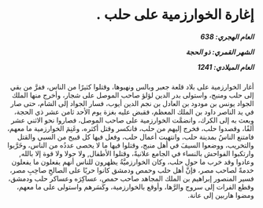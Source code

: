 <h1 dir="rtl">إغارة الخوارزمية على حلب .</h1>

<h5 dir="rtl">العام الهجري:  638

الشهر القمري: ذو الحجة

العام الميلادي: 1241</h5>

<p dir="rtl">أغار الخوارزمية على بلاد قلعة جعبر وبالس ونهبوها، وقتلوا كثيرًا من الناس، ففرَّ من بقي إلى حلب ومنبج، واستولى بدر الدين لؤلؤ صاحب الموصل على شجار، وأخرج منها الملك الجواد يونس بن مودود بن العادل بن نجم الدين أيوب، فسار الجواد إلى الشام، حتى صار في يد الناصر داود بن الملك المعظم، فقبض عليه بغزة يوم الأحد ثامن عشر ذي الحجة، وبعث به إلى الكرك، وانضمَّت الخوارزمية على صاحب الموصل، فصاروا نحو الاثني عشر ألفًا، وقصدوا حلب، فخرج إليهم من حلب، فانكسر وقتل أكثره، وغَنِمَ الخوارزمية ما معهم، فامتنع الناسُ بمدينة حلب، وانتهبت أعمال حلب، وفعل فيها كل قبيح من السبي والقتل والتخريب، ووضعوا السيفَ في أهل منبج، وقتلوا فيها ما لا يحصى عددُه من الناس، وخَرَّبوا وارتكبوا الفواحش بالنساء في الجامع علانيةً، وقتلوا الأطفال, ولا حولا ولا قوة إلا بالله, وعادوا وقد خرب ما حول حلب، وكان الخوارزميَّةُ يظهرون للناس أنهم يفعلون ما يفعلون خدمةً لصاحب مصر، فإنَّ أهل حلب وحمص ودمشق كانوا حربًا على الصالحِ صاحِبِ مصر، فسير المنصور إبراهيم بن الملك المجاهد صاحب حمص، عساكِرَه وعساكر حلب ودمشق، وقطع الفرات إلى سروج والرَّها، وأوقع بالخوارزمية، وكَسَرهم واستولى على ما معهم، ومضوا هاربين إلى عانة.</p></br>

